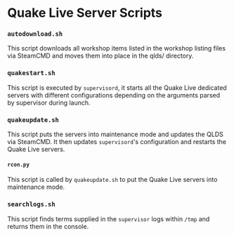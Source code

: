 # Quake Live Server Scripts

### `autodownload.sh`
This script downloads all workshop items listed in the workshop listing files via SteamCMD and moves them into place in the qlds/ directory.

### `quakestart.sh`
This script is executed by `supervisord`, it starts all the Quake Live dedicated servers with different configurations depending on the arguments parsed by supervisor during launch.

### `quakeupdate.sh`
This script puts the servers into maintenance mode and updates the QLDS via SteamCMD. It then updates `supervisord`'s configuration and restarts the Quake Live servers.

#### `rcon.py`
This script is called by `quakeupdate.sh` to put the Quake Live servers into maintenance mode.

### `searchlogs.sh`
This script finds terms supplied in the `supervisor` logs within `/tmp` and returns them in the console.
